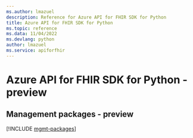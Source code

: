 ```yaml
---
ms.author: lmazuel
description: Reference for Azure API for FHIR SDK for Python
title: Azure API for FHIR SDK for Python
ms.topic: reference
ms.data: 11/04/2022
ms.devlang: python
author: lmazuel
ms.service: apiforfhir
---
```

# Azure API for FHIR SDK for Python - preview

## Management packages - preview
[!INCLUDE [mgmt-packages](api-for-fhir-mgmt-index.md)]
